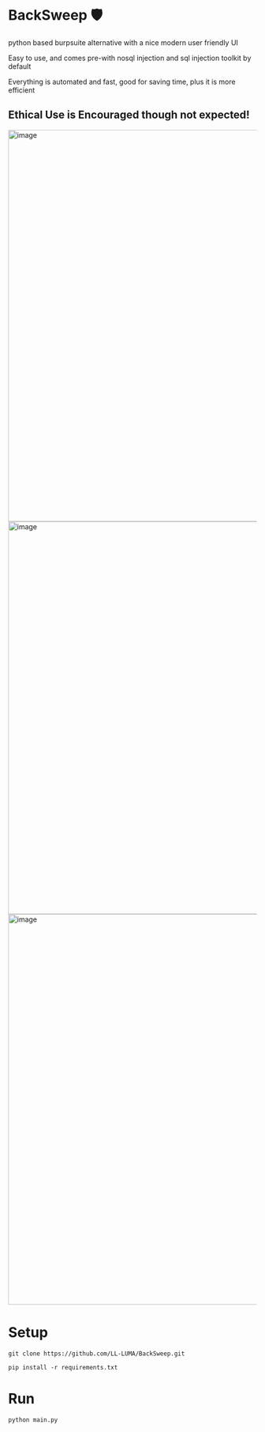 # BackSweep 🛡️
python based burpsuite alternative with a nice modern user friendly UI

Easy to use, and comes pre-with nosql injection and sql injection toolkit by default

Everything is automated and fast, good for saving time, plus it is more efficient


## Ethical Use is Encouraged though not expected!



<img width="1185" height="792" alt="image" src="https://github.com/user-attachments/assets/65ff0b1f-ff8b-4e9f-85b4-614d640d4b7a" />

<img width="1190" height="794" alt="image" src="https://github.com/user-attachments/assets/e841e85b-065c-41db-8c16-efd58c481993" />

<img width="1180" height="790" alt="image" src="https://github.com/user-attachments/assets/5052b164-9ec4-47e7-a9ec-15422aa484c0" />








# Setup

`git clone https://github.com/LL-LUMA/BackSweep.git`

`pip install -r requirements.txt`




# Run

`python main.py`
